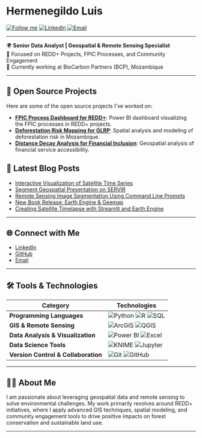 # Hermenegildo Luis

[![Follow me](https://img.shields.io/github/followers/username?label=Follow&style=social)](https://github.com/username)
[![LinkedIn](https://img.shields.io/badge/LinkedIn-Connect-blue?style=flat&logo=linkedin)](https://www.linkedin.com/in/hermenluis)
[![Email](https://img.shields.io/badge/Email-Contact-yellow?style=flat&logo=gmail)](mailto:your-email@example.com)

---

🌍 **Senior Data Analyst | Geospatial & Remote Sensing Specialist**  
🌱 Focused on REDD+ Projects, FPIC Processes, and Community Engagement  
💼 Currently working at BioCarbon Partners (BCP), Mozambique

---

## 🚀 Open Source Projects

Here are some of the open source projects I've worked on:

- **[FPIC Process Dashboard for REDD+](https://github.com/username/fpic-dashboard-redd-plus)**: Power BI dashboard visualizing the FPIC processes in REDD+ projects.
- **[Deforestation Risk Mapping for GLRP](https://github.com/username/deforestation-risk-mapping-glrp)**: Spatial analysis and modeling of deforestation risk in Mozambique.
- **[Distance Decay Analysis for Financial Inclusion](https://github.com/username/distance-decay-financial-inclusion)**: Geospatial analysis of financial service accessibility.

## 📝 Latest Blog Posts

- [Interactive Visualization of Satellite Time Series](https://link-to-blog-post)
- [Segment Geospatial Presentation on SERVIR](https://link-to-blog-post)
- [Remote Sensing Image Segmentation Using Command Line Prompts](https://link-to-blog-post)
- [New Book Release: Earth Engine & Geemap](https://link-to-blog-post)
- [Creating Satellite Timelapse with Streamlit and Earth Engine](https://link-to-blog-post)

---

## 🌐 Connect with Me

- [LinkedIn](https://www.linkedin.com/in/hermenluis)
- [GitHub](https://github.com/username)
- [Email](mailto:your-email@example.com)

---

## 🛠️ Tools & Technologies

| **Category**           | **Technologies**                                                                                       |
|------------------------|-------------------------------------------------------------------------------------------------------|
| **Programming Languages** | ![Python](https://img.shields.io/badge/Python-3776AB?style=for-the-badge&logo=python&logoColor=white) ![R](https://img.shields.io/badge/R-276DC3?style=for-the-badge&logo=r&logoColor=white) ![SQL](https://img.shields.io/badge/SQL-4479A1?style=for-the-badge&logo=postgresql&logoColor=white) |
| **GIS & Remote Sensing**  | ![ArcGIS](https://img.shields.io/badge/ArcGIS-56A4D3?style=for-the-badge&logo=arcgis&logoColor=white) ![QGIS](https://img.shields.io/badge/QGIS-3A6F41?style=for-the-badge&logo=qgis&logoColor=white) |
| **Data Analysis & Visualization** | ![Power BI](https://img.shields.io/badge/Power_BI-F2C811?style=for-the-badge&logo=powerbi&logoColor=black) ![Excel](https://img.shields.io/badge/Excel-217346?style=for-the-badge&logo=microsoft-excel&logoColor=white) |
| **Data Science Tools**   | ![KNIME](https://img.shields.io/badge/KNIME-FFD500?style=for-the-badge&logo=knime&logoColor=black) ![Jupyter](https://img.shields.io/badge/Jupyter-F37626?style=for-the-badge&logo=jupyter&logoColor=white) |
| **Version Control & Collaboration** | ![Git](https://img.shields.io/badge/Git-F05032?style=for-the-badge&logo=git&logoColor=white) ![GitHub](https://img.shields.io/badge/GitHub-181717?style=for-the-badge&logo=github&logoColor=white) |

---

## 👨‍💻 About Me

I am passionate about leveraging geospatial data and remote sensing to solve environmental challenges. My work primarily revolves around REDD+ initiatives, where I apply advanced GIS techniques, spatial modeling, and community engagement tools to drive positive impacts on forest conservation and sustainable land use.

---


